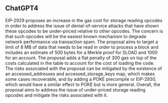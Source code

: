 ## ChatGPT4

EIP-2929 proposes an increase in the gas cost for storage reading opcodes in order to address the issue of denial-of-service attacks that have shown these opcodes to be under-priced relative to other opcodes. The concern is that such opcodes will be the easiest known mechanism to degrade network performance via transaction spam. The proposal aims to target a limit of 8 MB of data that needs to be read in order to process a block and includes an estimate of 500 bytes for a Merkle proof for SLOAD and 1000 for an account. The proposal adds a flat penalty of 300 gas on top of the costs calculated in the table to account for the cost of loading the code. The risks associated with the proposal can be mitigated by the existence of an accessed_addresses and accessed_storage_keys map, which makes some cases recoverable, and by adding a POKE precompile or EIP-2930, which would have a similar effect to POKE but is more general. Overall, the proposal aims to address the issue of under-priced storage reading opcodes and mitigate the risks associated with it.
